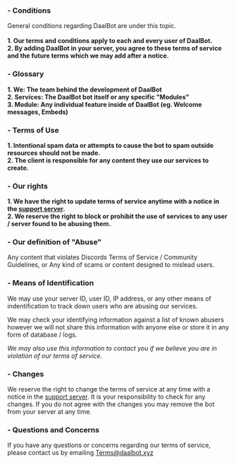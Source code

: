 ### - Conditions

General conditions regarding DaalBot are under this topic.<br/><br/>
**1. Our terms and conditions apply to each and every user of DaalBot.**<br/>
**2. By adding DaalBot in your server, you agree to these terms of service and the future terms which we may add after a notice.**

### - Glossary
**1. We: The team behind the development of DaalBot**<br/>
**2. Services: The DaalBot bot itself or any specific "Modules"**<br/>
**3. Module: Any individual feature inside of DaalBot (eg. Welcome messages, Embeds)**

### - Terms of Use
**1. Intentional spam data or attempts to cause the bot to spam outside resources should not be made.**<br/>
**2. The client is responsible for any content they use our services to create.**

### - Our rights
**1. We have the right to update terms of service anytime with a notice in the [support server](https://lnk.daalbot.xyz/HQ).**<br/>
**2. We reserve the right to block or prohibit the use of services to any user / server found to be abusing them.**

### - Our definition of "Abuse"
Any content that violates Discords Terms of Service / Community Guidelines, or Any kind of scams or content designed to mislead users.

### - Means of Identification
We may use your server ID, user ID, IP address, or any other means of indentification to track down users who are abusing our services.

We may check your identifying information against a list of known abusers however we will not share this information with anyone else or store it in any form of database / logs.

*We may also use this information to contact you if we believe you are in violation of our terms of service.*

### - Changes
We reserve the right to change the terms of service at any time with a notice in the [support server](https://lnk.daalbot.xyz/HQ). It is your responsibility to check for any changes. If you do not agree with the changes you may remove the bot from your server at any time.

### - Questions and Concerns
If you have any questions or concerns regarding our terms of service, please contact us by emailing [Terms@daalbot.xyz](mailto:Terms@daalbot.xyz)